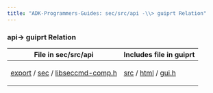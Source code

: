 ```yaml
---
title: "ADK-Programmers-Guides: sec/src/api -\\> guiprt Relation"
---
```


### api→ guiprt Relation

| File in sec/src/api | Includes file in guiprt |
|----|----|
| <p><a href="dir_a4bd7de3367ab1637f06ad0eeada778b.md">export</a> / <a href="dir_f7f8126e2ed8b92f6435c9f330cc6acf.md">sec</a> / <a href="libseccmd-comp_8h.md">libseccmd-comp.h</a></p> | <p><a href="dir_7447c8e6446ba60664134d106c4ecb69.md">src</a> / <a href="dir_8c13e55433a2f6247a8b0f337ff26c19.md">html</a> / <a href="gui_8h.md">gui.h</a></p> |
